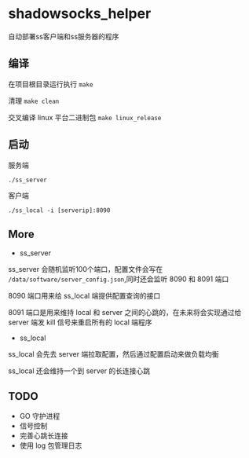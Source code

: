 # shadowsocks_helper
自动部署ss客户端和ss服务器的程序

## 编译

在项目根目录运行执行 `make`

清理 `make clean`

交叉编译 linux 平台二进制包 `make linux_release`

## 启动

服务端

`./ss_server`

客户端

`./ss_local -i [serverip]:8090`


## More

- ss_server

ss_server 会随机监听100个端口，配置文件会写在 `/data/software/server_config.json`,同时还会监听 8090 和 8091 端口

8090 端口用来给 ss_local 端提供配置查询的接口

8091 端口是用来维持 local 和 server 之间的心跳的，在未来将会实现通过给 server 端发 kill 信号来重启所有的 local 端程序

- ss_local

ss_local 会先去 server 端拉取配置，然后通过配置启动来做负载均衡

ss_local 还会维持一个到 server 的长连接心跳

## TODO

- GO 守护进程
- 信号控制
- 完善心跳长连接
- 使用 log 包管理日志

